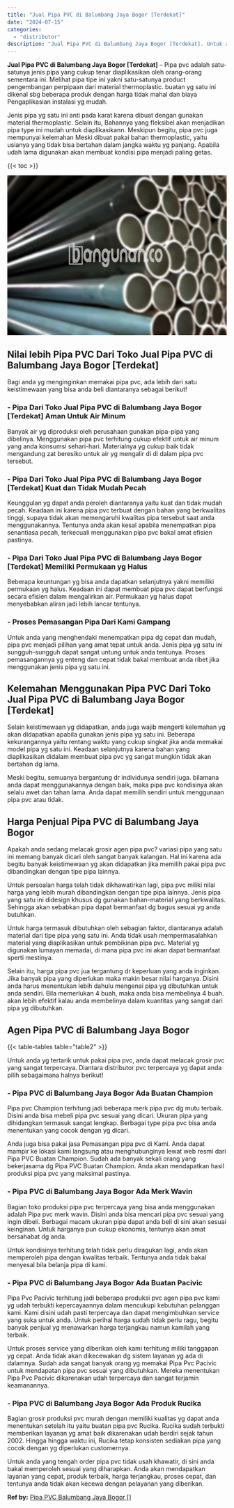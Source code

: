 ```yaml
---
title: "Jual Pipa PVC di Balumbang Jaya Bogor [Terdekat]"
date: "2024-07-15"
categories: 
  - "distributor"
description: "Jual Pipa PVC di Balumbang Jaya Bogor [Terdekat]. Untuk anda yang tengah order pipa pvc tidak usah khawatir, di sini anda bakal memperoleh sesuai yang dihara..."
---
```


**Jual Pipa PVC di Balumbang Jaya Bogor \[Terdekat\]** – Pipa pvc adalah satu-satunya jenis pipa yang cukup tenar diaplikasikan oleh orang-orang sementara ini. Melihat pipa tipe ini yakni satu-satunya product pengembangan perpipaan dari material thermoplastic. buatan yg satu ini dikenal sbg beberapa produk dengan harga tidak mahal dan biaya Pengaplikasian instalasi yg mudah.

Jenis pipa yg satu ini anti pada karat karena dibuat dengan gunakan material thermoplastic. Selain itu, Bahannya yang fleksibel akan menjadikan pipa type ini mudah untuk diaplikasikann. Meskipun begitu, pipa pvc juga mempunyai kelemahan Meski dibuat pakai bahan thermoplastic, yaitu usianya yang tidak bisa bertahan dalam jangka waktu yg panjang. Apabila udah lama digunakan akan membuat kondisi pipa menjadi paling getas.

{{< toc >}}

![Jual Pipa PVC di Balumbang Jaya Bogor [Terdekat]](/images/jaul-pipa-pvc-37.png)

## Nilai lebih Pipa PVC Dari Toko Jual Pipa PVC di Balumbang Jaya Bogor \[Terdekat\]

Bagi anda yg menginginkan memakai pipa pvc, ada lebih dari satu keistimewaan yang bisa anda beli diantaranya sebagai berikut!

### \- Pipa Dari Toko Jual Pipa PVC di Balumbang Jaya Bogor \[Terdekat\] Aman Untuk Air Minum

Banyak air yg diproduksi oleh perusahaan gunakan pipa-pipa yang dibelinya. Menggunakan pipa pvc terhitung cukup efektif untuk air minum yang anda konsumsi sehari-hari. Materialnya yg cukup baik tidak mengandung zat beresiko untuk air yg mengalir di di dalam pipa pvc tersebut.

### \- Pipa Dari Toko Jual Pipa PVC di Balumbang Jaya Bogor \[Terdekat\] Kuat dan Tidak Mudah Pecah

Keunggulan yg dapat anda peroleh diantaranya yaitu kuat dan tidak mudah pecah. Keadaan ini karena pipa pvc terbuat dengan bahan yang berkwalitas tinggi, supaya tidak akan memengaruhi kwalitas pipa tersebut saat anda menggunakannya. Tentunya anda akan kesal apabila menempatkan pipa senantiasa pecah, terkecuali menggunakan pipa pvc bakal amat efisien pastinya.

### \- Pipa Dari Toko Jual Pipa PVC di Balumbang Jaya Bogor \[Terdekat\] Memiliki Permukaan yg Halus

Beberapa keuntungan yg bisa anda dapatkan selanjutnya yakni memiliki permukaan yg halus. Keadaan ini dapat membuat pipa pvc dapat berfungsi secara efisien dalam mengalirkan air. Permukaan yg halus dapat menyebabkan aliran jadi lebih lancar tentunya.

### \- Proses Pemasangan Pipa Dari Kami Gampang

Untuk anda yang menghendaki menempatkan pipa dg cepat dan mudah, pipa pvc menjadi pilihan yang amat tepat untuk anda. Jenis pipa yg satu ini sungguh-sungguh dapat sangat untung untuk anda tentunya. Proses pemasangannya yg enteng dan cepat tidak bakal membuat anda ribet jika menggunakan jenis pipa yg satu ini.

## Kelemahan Menggunakan Pipa PVC Dari Toko Jual Pipa PVC di Balumbang Jaya Bogor \[Terdekat\]

Selain keistimewaan yg didapatkan, anda juga wajib mengerti kelemahan yg akan didapatkan apabila gunakan jenis pipa yg satu ini. Beberapa kekurangannya yaitu rentang waktu yang cukup singkat jika anda memakai model pipa yg satu ini. Keadaan selanjutnya karena bahan yang diaplikasikan didalam membuat pipa pvc yg sangat mungkin tidak akan bertahan dg lama.

Meski begitu, semuanya bergantung dr individunya sendiri juga. bilamana anda dapat menggunakannya dengan baik, maka pipa pvc kondisinya akan selalu awet dan tahan lama. Anda dapat memilih sendiri untuk menggunaan pipa pvc atau tidak.

## Harga Penjual Pipa PVC di Balumbang Jaya Bogor

Apakah anda sedang melacak grosir agen pipa pvc? variasi pipa yang satu ini memang banyak dicari oleh sangat banyak kalangan. Hal ini karena ada begitu banyak keistimewaan yg akan didapatkan jika memilih pakai pipa pvc dibandingkan dengan tipe pipa lainnya.

Untuk persoalan harga telah tidak dikhawatirkan lagi, pipa pvc miliki nilai harga yang lebih murah dibandingkan dengan tipe pipa lainnya. Jenis pipa yang satu ini didesign khusus dg gunakan bahan-material yang berkwalitas. Sehingga akan sebabkan pipa dapat bermanfaat dg bagus sesuai yg anda butuhkan.

Untuk harga termasuk dibutuhkan oleh sebagian faktor, diantaranya adalah material dari tipe pipa yang satu ini. Anda tidak usah mempermasalahkan material yang diaplikasikan untuk pembikinan pipa pvc. Material yg digunakan lumayan memadai, di mana pipa pvc ini akan dapat bermanfaat sperti mestinya.

Selain itu, harga pipa pvc jua tergantung dr keperluan yang anda inginkan. Jika banyak pipa yang diperlukan maka makin besar nilai harganya. Disini anda harus menentukan lebih dahulu mengenai pipa yg dibutuhkan untuk anda sendiri. Bila memerlukan 4 buah, maka anda bisa membelinya 4 buah. akan lebih efektif kalau anda membelinya dalam kuantitas yang sangat dari pipa yg dibutuhkan.

## Agen Pipa PVC di Balumbang Jaya Bogor

{{< table-tables table="table2" >}}

Untuk anda yg tertarik untuk pakai pipa pvc, anda dapat melacak grosir pvc yang sangat terpercaya. Diantara distributor pvc terpercaya yg dapat anda pilih sebagaimana halnya berikut!

### \- Pipa PVC di Balumbang Jaya Bogor Ada Buatan Champion

Pipa pvc Champion terhitung jadi beberapa merk pipa pvc dg mutu terbaik. Disini anda bisa mebeli pipa pvc sesuai yang dicari. Ukuran pipa yang dihidangkan termasuk sangat lengkap. Berbagai type pipa pvc bisa anda menentukan yang cocok dengan yg dicari.

Anda juga bisa pakai jasa Pemasangan pipa pvc di Kami. Anda dapat mampir ke lokasi kami langsung atau menghubunginya lewat web resmi dari Pipa PVC Buatan Champion. Sudah ada banyak sekali orang yang bekerjasama dg Pipa PVC Buatan Champion. Anda akan mendapatkan hasil produksi pipa pvc yang maksimal pastinya.

### \- Pipa PVC di Balumbang Jaya Bogor Ada Merk Wavin

Bagian toko produksi pipa pvc terpercaya yang bisa anda menggunakan adalah Pipa pvc merk wavin. Disini anda bisa mencari pipa pvc sesuai yang ingin dibeli. Berbagai macam ukuran pipa dapat anda beli di sini akan sesuai keinginan. Untuk harganya pun cukup ekonomis, tentunya akan amat bersahabat dg anda.

Untuk kondisinya terhitung telah tidak perlu diragukan lagi, anda akan memperoleh pipa dengan kwalitas terbaik. Tentunya anda tidak bakal menyesal bila belanja pipa di kami.

### \- Pipa PVC di Balumbang Jaya Bogor Ada Buatan Pacivic

Pipa Pvc Pacivic terhitung jadi beberapa produksi pvc agen pipa pvc kami yg udah terbukti kepercayaannya dalam mencukupi kebutuhan pelanggan kami. Kami disini udah pasti terpercaya dan dapat mengimbuhkan service yang suka untuk anda. Untuk perihal harga sudah tidak perlu ragu, begitu banyak penjual yg menawarkan harga terjangkau namun kamilah yang terbaik.

Untuk proses service yang diberikan oleh kami terhitung miliki tanggapan yg cepat. Anda tidak akan dikecewakan dg sistem layanan yg ada di dalamnya. Sudah ada sangat banyak orang yg memakai Pipa Pvc Pacivic untuk mendapatan pipa pvc sesuai yang dibutuhkan. Mereka menentukan Pipa Pvc Pacivic dikarenakan udah terpercaya dan sangat terjamin keamanannya.

### \- Pipa PVC di Balumbang Jaya Bogor Ada Produk Rucika

Bagian grosir produksi pvc murah dengan memiliki kualitas yg dapat anda menentukan setelah itu yaitu buatan pipa pvc Rucika. Rucika sudah terbukti memberikan layanan yg amat baik dikarenakan udah berdiri sejak tahun 2002. Hingga hingga waktu ini, Rucika tetap konsisten sediakan pipa yang cocok dengan yg diperlukan customernya.

Untuk anda yang tengah order pipa pvc tidak usah khawatir, di sini anda bakal memperoleh sesuai yang diharapkan. Anda akan mendapatkan layanan yang cepat, produk terbaik, harga terjangkau, proses cepat, dan tentunya anda tidak akan kecewa dengan pelayanan yang diberikan.

**Ref by:** [Pipa PVC Balumbang Jaya Bogor []](https://id.wikipedia.org/wiki/Pipa)
